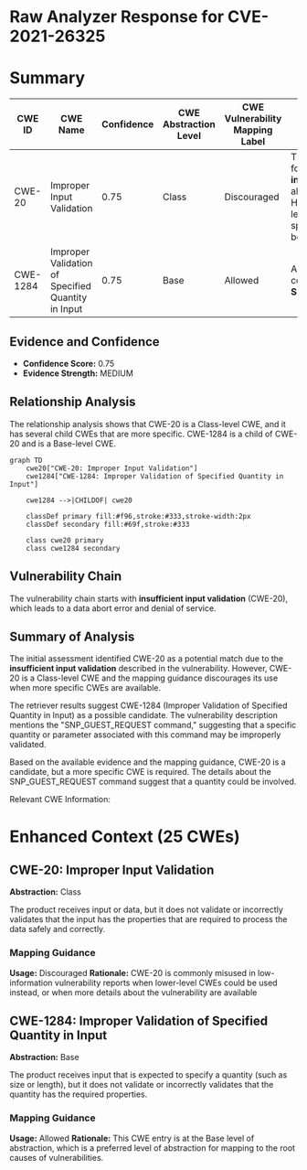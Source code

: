 # Raw Analyzer Response for CVE-2021-26325

# Summary
| CWE ID | CWE Name | Confidence | CWE Abstraction Level | CWE Vulnerability Mapping Label | CWE-Vulnerability Mapping Notes |
|---|---|---|---|---|---|
| CWE-20 | Improper Input Validation | 0.75 | Class | Discouraged | The description focuses on **insufficient input validation**, which aligns with CWE-20. However, it is too high level and a more specific CWE should be selected. |
| CWE-1284 | Improper Validation of Specified Quantity in Input | 0.75 | Base | Allowed | A potential quantity could be related to the **SNP_GUEST_REQUEST** |

## Evidence and Confidence

*   **Confidence Score:** 0.75
*   **Evidence Strength:** MEDIUM

## Relationship Analysis
The relationship analysis shows that CWE-20 is a Class-level CWE, and it has several child CWEs that are more specific.
CWE-1284 is a child of CWE-20 and is a Base-level CWE.

```mermaid
graph TD
    cwe20["CWE-20: Improper Input Validation"]
    cwe1284["CWE-1284: Improper Validation of Specified Quantity in Input"]
    
    cwe1284 -->|CHILDOF| cwe20
    
    classDef primary fill:#f96,stroke:#333,stroke-width:2px
    classDef secondary fill:#69f,stroke:#333
    
    class cwe20 primary
    class cwe1284 secondary
```

## Vulnerability Chain
The vulnerability chain starts with **insufficient input validation** (CWE-20), which leads to a data abort error and denial of service.

## Summary of Analysis
The initial assessment identified CWE-20 as a potential match due to the **insufficient input validation** described in the vulnerability. However, CWE-20 is a Class-level CWE and the mapping guidance discourages its use when more specific CWEs are available.

The retriever results suggest CWE-1284 (Improper Validation of Specified Quantity in Input) as a possible candidate.
The vulnerability description mentions the "SNP_GUEST_REQUEST command," suggesting that a specific quantity or parameter associated with this command may be improperly validated.

Based on the available evidence and the mapping guidance, CWE-20 is a candidate, but a more specific CWE is required. The details about the SNP_GUEST_REQUEST command suggest that a quantity could be involved.

Relevant CWE Information:

# Enhanced Context (25 CWEs)

## CWE-20: Improper Input Validation
**Abstraction:** Class

The product receives input or data, but it does not validate or incorrectly validates that the input has the properties that are required to process the data safely and correctly.

### Mapping Guidance
**Usage:** Discouraged
**Rationale:** CWE-20 is commonly misused in low-information vulnerability reports when lower-level CWEs could be used instead, or when more details about the vulnerability are available

## CWE-1284: Improper Validation of Specified Quantity in Input
**Abstraction:** Base

The product receives input that is expected to specify a quantity (such as size or length), but it does not validate or incorrectly validates that the quantity has the required properties.

### Mapping Guidance
**Usage:** Allowed
**Rationale:** This CWE entry is at the Base level of abstraction, which is a preferred level of abstraction for mapping to the root causes of vulnerabilities.